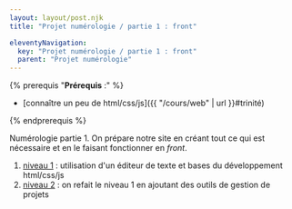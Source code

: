 ```yaml
---
layout: layout/post.njk
title: "Projet numérologie / partie 1 : front"

eleventyNavigation:
  key: "Projet numérologie / partie 1 : front"
  parent: "Projet numérologie"
---
```


{% prerequis "**Prérequis** :" %}

* [connaître un peu de html/css/js]({{ "/cours/web" | url }}#trinité)

{% endprerequis %}

<!-- début résumé -->

Numérologie partie 1. On prépare notre site en créant tout ce qui est nécessaire et en le faisant fonctionner en *front*.

<!-- fin résumé -->

1. [niveau 1](./niveau-1) : utilisation d'un éditeur de texte et bases du développement html/css/js
2. [niveau 2](./niveau-2) : on refait le niveau 1 en ajoutant des outils de gestion de projets
